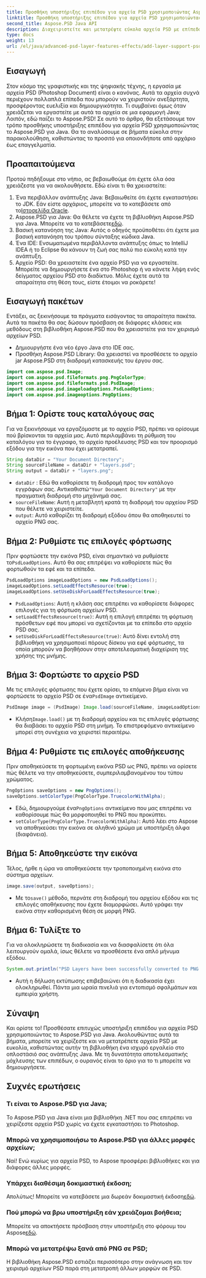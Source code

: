 ```yaml
---
title: Προσθήκη υποστήριξης επιπέδου για αρχεία PSD χρησιμοποιώντας Aspose.PSD Java
linktitle: Προσθήκη υποστήριξης επιπέδου για αρχεία PSD χρησιμοποιώντας Aspose.PSD Java
second_title: Aspose.PSD Java API
description: Διαχειριστείτε και μετατρέψτε εύκολα αρχεία PSD με επίπεδα σε μορφή PNG χρησιμοποιώντας το Aspose.PSD για Java! Ιδανικό για προγραμματιστές που χρειάζονται χειρισμό γραφικών.
type: docs
weight: 13
url: /el/java/advanced-psd-layer-features-effects/add-layer-support-psd-files/
---
```

## Εισαγωγή
Στον κόσμο της γραφιστικής και της ψηφιακής τέχνης, η εργασία με αρχεία PSD (Photoshop Document) είναι ο κανόνας. Αυτά τα αρχεία συχνά περιέχουν πολλαπλά επίπεδα που μπορούν να χειριστούν ανεξάρτητα, προσφέροντας ευελιξία και δημιουργικότητα. Τι συμβαίνει όμως όταν χρειάζεται να εργαστείτε με αυτά τα αρχεία σε μια εφαρμογή Java; Λοιπόν, εδώ παίζει το Aspose.PSD! Σε αυτό το άρθρο, θα εξετάσουμε τον τρόπο προσθήκης υποστήριξης επιπέδου για αρχεία PSD χρησιμοποιώντας το Aspose.PSD για Java. Θα το αναλύσουμε σε βήματα εύκολα στην παρακολούθηση, καθιστώντας το προσιτό για οποιονδήποτε από αρχάριο έως επαγγελματία.
## Προαπαιτούμενα
Προτού πηδήξουμε στο νήπιο, ας βεβαιωθούμε ότι έχετε όλα όσα χρειάζεστε για να ακολουθήσετε. Εδώ είναι τι θα χρειαστείτε:
1.  Ένα περιβάλλον ανάπτυξης Java: Βεβαιωθείτε ότι έχετε εγκαταστήσει το JDK. Εάν είστε αρχάριος, μπορείτε να το κατεβάσετε από το[Ιστοσελίδα Oracle](https://www.oracle.com/java/technologies/javase-jdk11-downloads.html).
2.  Aspose.PSD για Java: Θα θέλετε να έχετε τη βιβλιοθήκη Aspose.PSD για Java. Μπορείτε να το κατεβάσετε[εδώ](https://releases.aspose.com/psd/java/).
3. Βασική κατανόηση της Java: Αυτός ο οδηγός προϋποθέτει ότι έχετε μια βασική κατανόηση του τρόπου σύνταξης κώδικα Java.
4. Ένα IDE: Ενσωματωμένα περιβάλλοντα ανάπτυξης όπως το IntelliJ IDEA ή το Eclipse θα κάνουν τη ζωή σας πολύ πιο εύκολη κατά την ανάπτυξη.
5. Αρχείο PSD: Θα χρειαστείτε ένα αρχείο PSD για να εργαστείτε. Μπορείτε να δημιουργήσετε ένα στο Photoshop ή να κάνετε λήψη ενός δείγματος αρχείου PSD στο διαδίκτυο.
Μόλις έχετε αυτά τα απαραίτητα στη θέση τους, είστε έτοιμοι να ροκάρετε!
## Εισαγωγή πακέτων
Εντάξει, ας ξεκινήσουμε τα πράγματα εισάγοντας τα απαραίτητα πακέτα. Αυτά τα πακέτα θα σας δώσουν πρόσβαση σε διάφορες κλάσεις και μεθόδους στη βιβλιοθήκη Aspose.PSD που θα χρειαστείτε για τον χειρισμό αρχείων PSD.

- Δημιουργήστε ένα νέο έργο Java στο IDE σας.
- Προσθήκη Aspose.PSD Library: Θα χρειαστεί να προσθέσετε το αρχείο jar Aspose.PSD στη διαδρομή κατασκευής του έργου σας.
```java
import com.aspose.psd.Image;
import com.aspose.psd.fileformats.png.PngColorType;
import com.aspose.psd.fileformats.psd.PsdImage;
import com.aspose.psd.imageloadoptions.PsdLoadOptions;
import com.aspose.psd.imageoptions.PngOptions;
```
## Βήμα 1: Ορίστε τους καταλόγους σας
Για να ξεκινήσουμε να εργαζόμαστε με το αρχείο PSD, πρέπει να ορίσουμε πού βρίσκονται τα αρχεία μας. Αυτό περιλαμβάνει τη ρύθμιση του καταλόγου για το έγγραφο, το αρχείο προέλευσης PSD και τον προορισμό εξόδου για την εικόνα που έχει μετατραπεί.

```java
String dataDir = "Your Document Directory";
String sourceFileName = dataDir + "layers.psd";
String output = dataDir + "layers.png";
```

- `dataDir` : Εδώ θα καθορίσετε τη διαδρομή προς τον κατάλογο εγγράφων σας. Αντικαθιστώ`"Your Document Directory"` με την πραγματική διαδρομή στο μηχάνημά σας.
- `sourceFileName`: Αυτή η μεταβλητή κρατά τη διαδρομή του αρχείου PSD που θέλετε να χειριστείτε.
- `output`: Αυτό καθορίζει τη διαδρομή εξόδου όπου θα αποθηκευτεί το αρχείο PNG σας.
## Βήμα 2: Ρυθμίστε τις επιλογές φόρτωσης
 Πριν φορτώσετε την εικόνα PSD, είναι σημαντικό να ρυθμίσετε το`PsdLoadOptions`. Αυτό θα σας επιτρέψει να καθορίσετε πώς θα φορτωθούν τα εφέ και τα επίπεδα.

```java
PsdLoadOptions imageLoadOptions = new PsdLoadOptions();
imageLoadOptions.setLoadEffectsResource(true);
imageLoadOptions.setUseDiskForLoadEffectsResource(true);
```

- `PsdLoadOptions`: Αυτή η κλάση σας επιτρέπει να καθορίσετε διάφορες επιλογές για τη φόρτωση αρχείων PSD.
- `setLoadEffectsResource(true)`: Αυτή η επιλογή επιτρέπει τη φόρτωση πρόσθετων εφέ που μπορεί να σχετίζονται με τα επίπεδα στο αρχείο PSD σας.
- `setUseDiskForLoadEffectsResource(true)`: Αυτό δίνει εντολή στη βιβλιοθήκη να χρησιμοποιεί πόρους δίσκου για εφέ φόρτωσης, τα οποία μπορούν να βοηθήσουν στην αποτελεσματική διαχείριση της χρήσης της μνήμης.
## Βήμα 3: Φορτώστε το αρχείο PSD
 Με τις επιλογές φόρτωσης που έχετε ορίσει, το επόμενο βήμα είναι να φορτώσετε το αρχείο PSD σε ένα`PsdImage` αντικείμενο.

```java
PsdImage image = (PsdImage) Image.load(sourceFileName, imageLoadOptions);
```

-  Κλήση`Image.load()` με τη διαδρομή αρχείου και τις επιλογές φόρτωσης θα διαβάσει το αρχείο PSD στη μνήμη. Το επιστρεφόμενο αντικείμενο μπορεί στη συνέχεια να χειριστεί περαιτέρω.
## Βήμα 4: Ρυθμίστε τις επιλογές αποθήκευσης
Πριν αποθηκεύσετε τη φορτωμένη εικόνα PSD ως PNG, πρέπει να ορίσετε πώς θέλετε να την αποθηκεύσετε, συμπεριλαμβανομένου του τύπου χρώματος.

```java
PngOptions saveOptions = new PngOptions();
saveOptions.setColorType(PngColorType.TruecolorWithAlpha);
```

-  Εδώ, δημιουργούμε ένα`PngOptions` αντικείμενο που μας επιτρέπει να καθορίσουμε πώς θα μορφοποιηθεί το PNG που προκύπτει.
- `setColorType(PngColorType.TruecolorWithAlpha)`: Αυτό λέει στο Aspose να αποθηκεύσει την εικόνα σε αληθινό χρώμα με υποστήριξη άλφα (διαφάνεια).
## Βήμα 5: Αποθηκεύστε την εικόνα
Τέλος, ήρθε η ώρα να αποθηκεύσετε την τροποποιημένη εικόνα στο σύστημα αρχείων.

```java
image.save(output, saveOptions);
```

-  Με το`save()` μέθοδο, περνάτε στη διαδρομή του αρχείου εξόδου και τις επιλογές αποθήκευσης που έχετε διαμορφώσει. Αυτό γράφει την εικόνα στην καθορισμένη θέση σε μορφή PNG.
## Βήμα 6: Τυλίξτε το
Για να ολοκληρώσετε τη διαδικασία και να διασφαλίσετε ότι όλα λειτουργούν ομαλά, ίσως θέλετε να προσθέσετε ένα απλό μήνυμα εξόδου.

```java
System.out.println("PSD Layers have been successfully converted to PNG!");
```

- Αυτή η δήλωση εκτύπωσης επιβεβαιώνει ότι η διαδικασία έχει ολοκληρωθεί. Πάντα μια ωραία πινελιά για εντοπισμό σφαλμάτων και εμπειρία χρήστη.
## Σύναψη
Και ορίστε το! Προσθέσατε επιτυχώς υποστήριξη επιπέδου για αρχεία PSD χρησιμοποιώντας το Aspose.PSD για Java. Ακολουθώντας αυτά τα βήματα, μπορείτε να χειρίζεστε και να μετατρέπετε αρχεία PSD με ευκολία, καθιστώντας αυτήν τη βιβλιοθήκη ένα ισχυρό εργαλείο στο οπλοστάσιό σας ανάπτυξης Java.
Με τη δυνατότητα αποτελεσματικής μόχλευσης των επιπέδων, ο ουρανός είναι το όριο για το τι μπορείτε να δημιουργήσετε.
## Συχνές ερωτήσεις
### Τι είναι το Aspose.PSD για Java;
Το Aspose.PSD για Java είναι μια βιβλιοθήκη .NET που σας επιτρέπει να χειρίζεστε αρχεία PSD χωρίς να έχετε εγκαταστήσει το Photoshop.
### Μπορώ να χρησιμοποιήσω το Aspose.PSD για άλλες μορφές αρχείων;
Ναί! Ενώ κυρίως για αρχεία PSD, το Aspose προσφέρει βιβλιοθήκες και για διάφορες άλλες μορφές.
### Υπάρχει διαθέσιμη δοκιμαστική έκδοση;
 Απολύτως! Μπορείτε να κατεβάσετε μια δωρεάν δοκιμαστική έκδοση[εδώ](https://releases.aspose.com/).
### Πού μπορώ να βρω υποστήριξη εάν χρειάζομαι βοήθεια;
 Μπορείτε να αποκτήσετε πρόσβαση στην υποστήριξη στο φόρουμ του Aspose[εδώ](https://forum.aspose.com/c/psd/34).
### Μπορώ να μετατρέψω ξανά από PNG σε PSD;
Η βιβλιοθήκη Aspose.PSD εστιάζει περισσότερο στην ανάγνωση και τον χειρισμό αρχείων PSD παρά στη μετατροπή άλλων μορφών σε PSD.